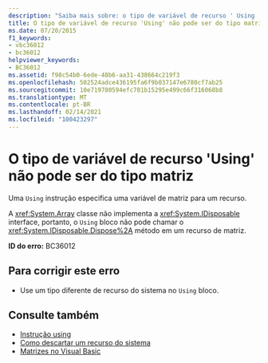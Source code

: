 ```yaml
---
description: "Saiba mais sobre: o tipo de variável de recurso ' Using ' não pode ser do tipo matriz"
title: O tipo de variável de recurso 'Using' não pode ser do tipo matriz
ms.date: 07/20/2015
f1_keywords:
- vbc36012
- bc36012
helpviewer_keywords:
- BC36012
ms.assetid: f98c54b0-6ede-48b6-aa31-438664c219f3
ms.openlocfilehash: 502524adce436195fa6f9b037147e6780cf7ab25
ms.sourcegitcommit: 10e719780594efc781b15295e499c66f316068b8
ms.translationtype: MT
ms.contentlocale: pt-BR
ms.lasthandoff: 02/14/2021
ms.locfileid: "100423297"
---
```

# <a name="using-resource-variable-type-can-not-be-array-type"></a>O tipo de variável de recurso 'Using' não pode ser do tipo matriz

Uma `Using` instrução especifica uma variável de matriz para um recurso.  
  
 A <xref:System.Array> classe não implementa a <xref:System.IDisposable> interface, portanto, o `Using` bloco não pode chamar o <xref:System.IDisposable.Dispose%2A> método em um recurso de matriz.  
  
 **ID do erro:** BC36012  
  
## <a name="to-correct-this-error"></a>Para corrigir este erro  
  
- Use um tipo diferente de recurso do sistema no `Using` bloco.  
  
## <a name="see-also"></a>Consulte também

- [Instrução using](../language-reference/statements/using-statement.md)
- [Como descartar um recurso do sistema](../programming-guide/language-features/control-flow/how-to-dispose-of-a-system-resource.md)
- [Matrizes no Visual Basic](../programming-guide/language-features/arrays/index.md)
